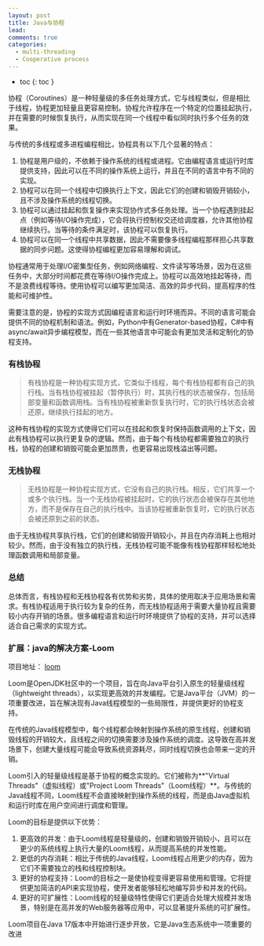 ```yaml
---
layout: post
title: Java与协程
lead:
comments: true
categories:
  - multi-threading
  - Cooperative process
---
```


- toc
{: toc }

协程（Coroutines）是一种轻量级的多任务处理方式，它与线程类似，但是相比于线程，协程更加轻量且更容易控制。协程允许程序在一个特定的位置挂起执行，并在需要的时候恢复执行，从而实现在同一个线程中看似同时执行多个任务的效果。

与传统的多线程或多进程编程相比，协程具有以下几个显著的特点：

1. 协程是用户级的，不依赖于操作系统的线程或进程。它由编程语言或运行时库提供支持，因此可以在不同的操作系统上运行，并且在不同的语言中有不同的实现。
2. 协程可以在同一个线程中切换执行上下文，因此它们的创建和销毁开销较小，且不涉及操作系统的线程切换。
3. 协程可以通过挂起和恢复操作来实现协作式多任务处理。当一个协程遇到挂起点（例如等待I/O操作完成），它会将执行控制权交还给调度器，允许其他协程继续执行。当等待的条件满足时，该协程可以恢复执行。
4. 协程可以在同一个线程中共享数据，因此不需要像多线程编程那样担心共享数据的同步问题。这使得协程编程更加容易理解和调试。

协程通常用于处理I/O密集型任务，例如网络编程、文件读写等场景，因为在这些任务中，大部分时间都花费在等待I/O操作完成上。协程可以高效地挂起等待，而不是浪费线程等待。使用协程可以编写更加简洁、高效的异步代码，提高程序的性能和可维护性。

需要注意的是，协程的实现方式因编程语言和运行时环境而异。不同的语言可能会提供不同的协程机制和语法。例如，Python中有Generator-based协程，C#中有async/await异步编程模型，而在一些其他语言中可能会有更加灵活和定制化的协程支持。

### 有栈协程

> 有栈协程是一种协程实现方式，它类似于线程，每个有栈协程都有自己的执行栈。当有栈协程被挂起（暂停执行）时，其执行栈的状态被保存，包括局部变量和函数调用栈。当有栈协程被重新恢复执行时，它的执行栈状态会被还原，继续执行挂起的地方。

这种有栈协程的实现方式使得它们可以在挂起和恢复时保持函数调用的上下文，因此有栈协程可以执行更复杂的逻辑。然而，由于每个有栈协程都需要独立的执行栈，协程的创建和销毁可能会更加昂贵，也更容易出现栈溢出等问题。

### 无栈协程

> 无栈协程是一种协程实现方式，它没有自己的执行栈。相反，它们共享一个或多个执行栈。当一个无栈协程被挂起时，它的执行状态会被保存在其他地方，而不是保存在自己的执行栈中。当该协程被重新恢复时，它的执行状态会被还原到之前的状态。

由于无栈协程共享执行栈，它们的创建和销毁开销较小，并且在内存消耗上也相对较少。然而，由于没有独立的执行栈，无栈协程可能不能像有栈协程那样轻松地处理函数调用和局部变量。

### 总结

总体而言，有栈协程和无栈协程各有优势和劣势，具体的使用取决于应用场景和需求。有栈协程适用于执行较为复杂的任务，而无栈协程适用于需要大量协程且需要较小内存开销的场景。很多编程语言和运行时环境提供了协程的支持，并可以选择适合自己需求的实现方式。

### 扩展：java的解决方案-Loom

项目地址： [loom](https://github.com/openjdk/loom)

Loom是OpenJDK社区中的一个项目，旨在向Java平台引入原生的轻量级线程（lightweight threads），以实现更高效的并发编程。它是Java平台（JVM）的一项重要改进，旨在解决现有Java线程模型的一些局限性，并提供更好的协程支持。

在传统的Java线程模型中，每个线程都会映射到操作系统的原生线程，创建和销毁线程的开销较大，且线程之间的切换需要涉及操作系统的调度。这导致在高并发场景下，创建大量线程可能会导致系统资源耗尽，同时线程切换也会带来一定的开销。

Loom引入的轻量级线程是基于协程的概念实现的。它们被称为**"Virtual Threads"（虚拟线程）或"Project Loom Threads"（Loom线程）**。与传统的Java线程不同，Loom线程不会直接映射到操作系统的线程，而是由Java虚拟机和运行时库在用户空间进行调度和管理。

Loom的目标是提供以下优势：

1. 更高效的并发：由于Loom线程是轻量级的，创建和销毁开销较小，且可以在更少的系统线程上执行大量的Loom线程，从而提高系统的并发性能。
2. 更低的内存消耗：相比于传统的Java线程，Loom线程占用更少的内存，因为它们不需要独立的栈和线程控制块。
3. 更好的协程支持：Loom的目标之一是使协程变得更容易使用和管理。它将提供更加简洁的API来实现协程，使开发者能够轻松地编写异步和并发的代码。
4. 更好的可扩展性：Loom线程的轻量级特性使得它们更适合处理大规模并发场景，特别是在高并发的Web服务器等应用中，可以显著提升系统的可扩展性。

Loom项目在Java 17版本中开始进行逐步开放，它是Java生态系统中一项重要的改进

